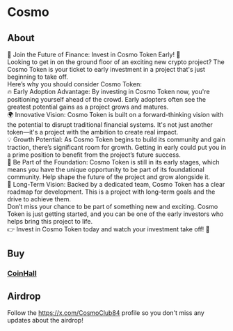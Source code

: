 # Cosmo
## About
🚀 Join the Future of Finance: Invest in Cosmo Token Early! 🚀
<br />Looking to get in on the ground floor of an exciting new crypto project? The Cosmo Token is your ticket to early investment in a project that's just beginning to take off.
<br />Here’s why you should consider Cosmo Token:
<br />🔥 Early Adoption Advantage: By investing in Cosmo Token now, you're positioning yourself ahead of the crowd. Early adopters often see the greatest potential gains as a project grows and matures.
<br />🌍 Innovative Vision: Cosmo Token is built on a forward-thinking vision with the potential to disrupt traditional financial systems. It's not just another token—it's a project with the ambition to create real impact.
<br />💡 Growth Potential: As Cosmo Token begins to build its community and gain traction, there’s significant room for growth. Getting in early could put you in a prime position to benefit from the project’s future success.
<br />🔗 Be Part of the Foundation: Cosmo Token is still in its early stages, which means you have the unique opportunity to be part of its foundational community. Help shape the future of the project and grow alongside it.
<br />🎯 Long-Term Vision: Backed by a dedicated team, Cosmo Token has a clear roadmap for development. This is a project with long-term goals and the drive to achieve them.
<br />Don’t miss your chance to be part of something new and exciting. Cosmo Token is just getting started, and you can be one of the early investors who helps bring this project to life.
<br />👉 Invest in Cosmo Token today and watch your investment take off! 🚀

## Buy 
### [CoinHall](https://coinhall.org/swap?fromChain=osmosis-1&fromAsset=ibc%2F498A0751C798A0D9A389AA3691123DADA57DAA4FE165D5C75894505B876BA6E4&toChain=osmosis-1&toAsset=ibc%2F4925733868E7999F5822C961ADE9470A7FC5FA4A560BAE1DE102783C3F64C201)
## Airdrop
Follow the https://x.com/CosmoClub84 profile so you don't miss any updates about the airdrop!
